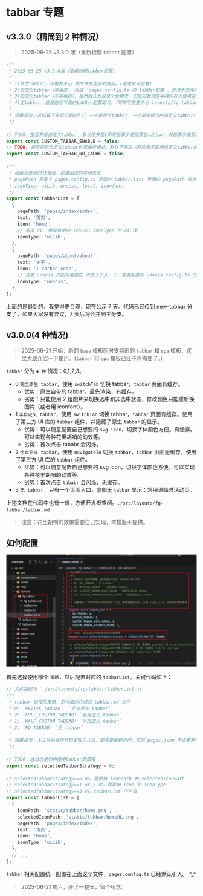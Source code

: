 # tabbar 专题

## v3.3.0（精简到 2 种情况）

> 2025-06-25 v3.3.0 版（重新梳理 tabbar 配置）

```ts
/**
 * 2025-06-25 v3.3.0版（重新梳理tabbar配置）
 *
 * 1)原生tabbar，不需要关心 本文件夹里面的内容。(这是默认配置)
 * 2)自定义tabbar（带缓存），保留 `pages.config.ts 的 tabBar配置`，修改本文件对应的代码。
 * 3)自定义tabbar（不带缓存），虽然我认为这是个伪需求，但是问卷调查中确实有人使用这个。要删除 `pages.config.ts 的 tabBar配置`。
 * 4)无tabbar，直接删除下面的tabBar配置即可。（同样不需要关心`layouts/fg-tabbar`）
 *
 * 温馨提示：这样算下来就只剩2种了，一个是原生tabbar，一个是带缓存的自定义tabbar(简称自定义tabbar)。
 */

// TODO：是否开启自定义tabbar，默认不开启(不开启表示使用原生tabbar，开启表示使用自定义tabbar)
export const CUSTOM_TABBAR_ENABLE = false;
// TODO: 是否开启自定义tabbar的无缓存模式，默认不开启（开启表示使用自定义tabbar的无缓存模式，并且需要把 `pages.config.ts` 里面的 tabBar 配置删除）
export const CUSTOM_TABBAR_NO_CACHE = false;

/**
 * 根据您选择的UI框架，配置相应的字段信息
 * pagePath 需要与 pages.config.ts 里面的 tabBar.list 里面的 pagePath 保持一致，这样才有缓存效果。
 * iconType: uiLib, unocss, local, iconfont。
 */
export const tabbarList = [
  {
    pagePath: 'pages/index/index',
    text: '首页',
    icon: 'home',
    // 选用 UI  框架自带的 icon时，iconType 为 uiLib
    iconType: 'uiLib',
  },
  {
    pagePath: 'pages/about/about',
    text: '关于',
    icon: 'i-carbon-code',
    // 注意 unocss 的图标需要在 页面上引入一下，或者配置到 unocss.config.ts 的 safelist 中
    iconType: 'unocss',
  },
];
```

上面的是最新的，我觉得更合理，现在公示 7 天。代码已经传到 new-tabbar 分支了，如果大家没有异议，7 天后将合并到主分支。

## v3.0.0(4 种情况)

> 2025-06-21 开始，新的 `base` 模板同时支持旧的 `tabbar` 和 `spa` 模板，这里大致介绍一下使用。(`tabbar` 和 `spa` 模板已经不再需要了。)

`tabbar` 分为 `4 种` 情况：0,1,2,3。

- 0 `完全原生 tabbar`，使用 `switchTab` 切换 tabbar，`tabbar` 页面有缓存。
  - 优势：原生自带的 tabbar，最先渲染，有缓存。
  - 劣势：只能使用 2 组图片来切换选中和非选中状态，修改颜色只能重新换图片（或者用 iconfont）。
- 1 `半自定义 tabbar`，使用 `switchTab` 切换 tabbar，`tabbar` 页面有缓存。使用了第三方 UI 库的 `tabbar` 组件，并隐藏了原生 `tabbar` 的显示。
  - 优势：可以随意配置自己想要的 `svg icon`，切换字体颜色方便。有缓存。可以实现各种花里胡哨的动效等。
  - 劣势：首次点击 tababr 会闪烁。
- 2 `全自定义 tabbar`，使用 `navigateTo` 切换 `tabbar`，`tabbar` 页面无缓存。使用了第三方 UI 库的 `tabbar` 组件。
  - 优势：可以随意配置自己想要的 svg icon，切换字体颜色方便。可以实现各种花里胡哨的动效等。
  - 劣势：首次点击 `tababr` 会闪烁，无缓存。
- 3 `无 tabbar`，只有一个页面入口，底部无 `tabbar` 显示；常用语临时活动页。

上述文档在代码中也有一份，方便开发者查阅。`./src/layouts/fg-tabbar/tabbar.md`

> 注意：花里胡哨的效果需要自己实现，本模版不提供。

## 如何配置

![alt text](image-4.png)

首先选择使用哪个 `策略`，然后配置对应的 `tabbarList`。关键代码如下：

```ts
// 文件路径为 `./src/layouts/fg-tabbar/tabbarList.js`
/**
 * tabbar 选择的策略，更详细的介绍见 tabbar.md 文件
 * 0: 'NATIVE_TABBAR'  `完全原生 tabbar`
 * 2: 'FULL_CUSTOM_TABBAR' `全自定义 tabbar`
 * 1: 'HALF_CUSTOM_TABBAR' `半自定义 tabbar`
 * 3: 'NO_TABBAR' `无 tabbar`
 *
 * 温馨提示：本文件的任何代码更改了之后，都需要重新运行，否则 pages.json 不会更新导致错误
 */

// TODO：通过这里切换使用tabbar的策略
export const selectedTabbarStrategy = 0;

// selectedTabbarStrategy==0 时，需要填 iconPath 和 selectedIconPath
// selectedTabbarStrategy==1 or 2 时，需要填 icon 和 iconType
// selectedTabbarStrategy==3 时，tabbarList 不生效
export const tabbarList = [
  {
    iconPath: 'static/tabbar/home.png',
    selectedIconPath: 'static/tabbar/homeHL.png',
    pagePath: 'pages/index/index',
    text: '首页',
    icon: 'home',
    iconType: 'uiLib',
  },
  // ...
];
```

`tabbar` 相关配置统一配置在上面这个文件，`pages.config.ts` 已经默认引入。 ^\_^

> 2025-06-21 周六，肝了一整天，留个纪念。
